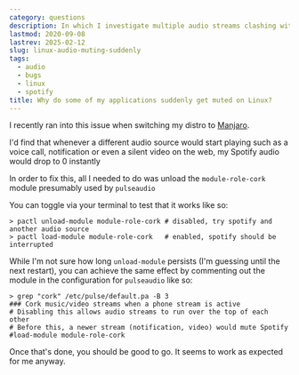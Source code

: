 ```yaml
---
category: questions
description: In which I investigate multiple audio streams clashing with each other
lastmod: 2020-09-08
lastrev: 2025-02-12
slug: linux-audio-muting-suddenly
tags:
  - audio
  - bugs
  - linux
  - spotify
title: Why do some of my applications suddenly get muted on Linux?
---
```

I recently ran into this issue when switching my distro to [Manjaro](https://manjaro.org).

I'd find that whenever a different audio source would start playing such as a voice call, notification or even a silent video on the web, my Spotify audio would drop to 0 instantly

In order to fix this, all I needed to do was unload the `module-role-cork` module presumably used by `pulseaudio`

You can toggle via your terminal to test that it works like so:

```shell
> pactl unload-module module-role-cork # disabled, try spotify and another audio source
> pactl load-module module-role-cork   # enabled, spotify should be interrupted
```

While I'm not sure how long `unload-module` persists (I'm guessing until the next restart), you can achieve the same effect by commenting out the module in the configuration for `pulseaudio` like so:

```shell
> grep "cork" /etc/pulse/default.pa -B 3
### Cork music/video streams when a phone stream is active
# Disabling this allows audio streams to run over the top of each other
# Before this, a newer stream (notification, video) would mute Spotify
#load-module module-role-cork
```

Once that's done, you should be good to go. It seems to work as expected for me anyway.

